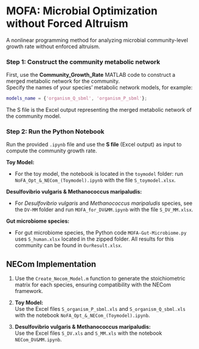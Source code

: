# MOFA: Microbial Optimization without Forced Altruism 
A nonlinear programming method for analyzing microbial community-level growth rate without enforced altruism.

### Step 1: Construct the community metabolic network

First, use the **Community_Growth_Rate** MATLAB code to construct a merged metabolic network for the community.  
Specify the names of your species’ metabolic network models, for example:

```matlab
models_name = {'organism_Q_sbml', 'organism_P_sbml'};
```
The S file is the Excel output representing the merged metabolic network of the community model.

### Step 2: Run the Python Notebook

Run the provided `.ipynb` file and use the **S file** (Excel output) as input to compute the community growth rate.  

**Toy Model:**
- For the toy model, the notebook is located in the `toymodel` folder: run `NoFA_Opt_&_NECom_(Toymodel).ipynb` with the file `S_toymodel.xlsx`.
  
**Desulfovibrio vulgaris & Methanococcus maripaludis:**  
- For *Desulfovibrio vulgaris* and *Methanococcus maripaludis* species, see the `DV-MM` folder and run `MOFA_for_DV&MM.ipynb` with the file `S_DV_MM.xlsx`.

**Gut microbiome species:**
- For gut microbiome species, the Python code `MOFA-Gut-Microbiome.py` uses `S_human.xlsx` located in the zipped folder. All results for this community can be found in `OurResult.xlsx`.


  
## NECom Implementation

1. Use the `Create_Necom_Model.m` function to generate the stoichiometric matrix for each species, ensuring compatibility with the NECom framework.

2. **Toy Model:**  
   Use the Excel files `S_organism_P_sbml.xls` and `S_organism_Q_sbml.xls` with the notebook `NoFA_Opt_&_NECom_(Toymodel).ipynb`.

3. **Desulfovibrio vulgaris & Methanococcus maripaludis:**  
   Use the Excel files `S_DV.xls` and `S_MM.xls` with the notebook `NECom_DV&MM.ipynb`.
